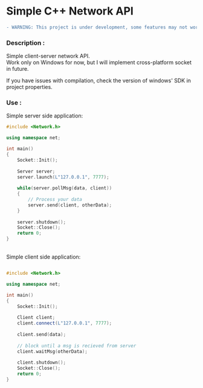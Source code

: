 # Simple C++ Network API

```diff
- WARNING: This project is under development, some features may not work yet.
```

### Description :
Simple client-server network API.<br>
Work only on Windows for now, but I will implement cross-platform socket in future.<br>

If you have issues with compilation, check the version of windows' SDK in project properties. <br>

### Use :
Simple server side application:
```cpp
#include <Network.h>

using namespace net;

int main()
{
	Socket::Init();
	
	Server server;
	server.launch(L"127.0.0.1", 7777);
	
	while(server.pollMsg(data, client))
	{
		// Process your data
		server.send(client, otherData);
	}
	
	server.shutdown();
	Socket::Close();
	return 0;
}
```
<br>Simple client side application:<br>

```cpp 

#include <Network.h>

using namespace net;

int main()
{
	Socket::Init();
	
	Client client;
	client.connect(L"127.0.0.1", 7777);
	
	client.send(data);
	
	// block until a msg is recieved from server
	client.waitMsg(otherData); 
	
	client.shutdown();
	Socket::Close();
	return 0;
}
```
